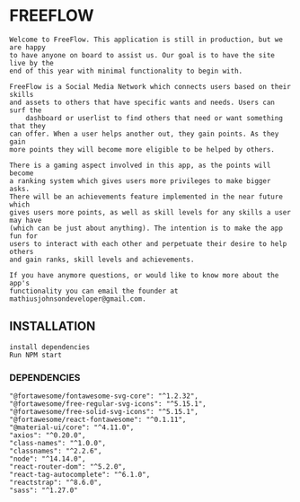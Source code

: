 # FREEFLOW

	Welcome to FreeFlow. This application is still in production, but we are happy  
	to have anyone on board to assist us. Our goal is to have the site live by the  
	end of this year with minimal functionality to begin with.

	FreeFlow is a Social Media Network which connects users based on their skills  
	and assets to others that have specific wants and needs. Users can surf the  
        dashboard or userlist to find others that need or want something that they  
	can offer. When a user helps another out, they gain points. As they gain  
	more points they will become more eligible to be helped by others.

	There is a gaming aspect involved in this app, as the points will become  
	a ranking system which gives users more privileges to make bigger asks.  
	There will be an achievements feature implemented in the near future which  
	gives users more points, as well as skill levels for any skills a user may have  
	(which can be just about anything). The intention is to make the app fun for  
	users to interact with each other and perpetuate their desire to help others  
	and gain ranks, skill levels and achievements.

	If you have anymore questions, or would like to know more about the app's  
	functionality you can email the founder at mathiusjohnsondeveloper@gmail.com.

## INSTALLATION

	install dependencies
	Run NPM start

### DEPENDENCIES

	"@fortawesome/fontawesome-svg-core": "^1.2.32",
	"@fortawesome/free-regular-svg-icons": "^5.15.1",
	"@fortawesome/free-solid-svg-icons": "^5.15.1",
	"@fortawesome/react-fontawesome": "^0.1.11",
	"@material-ui/core": "^4.11.0",
	"axios": "^0.20.0",
	"class-names": "^1.0.0",
	"classnames": "^2.2.6",
	"node": "^14.14.0",
	"react-router-dom": "^5.2.0",
	"react-tag-autocomplete": "^6.1.0",
	"reactstrap": "^8.6.0",
	"sass": "^1.27.0"
